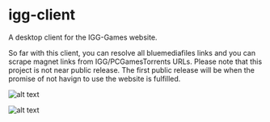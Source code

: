 # igg-client
A desktop client for the IGG-Games website.


So far with this client, you can resolve all bluemediafiles links and you can scrape magnet links from IGG/PCGamesTorrents URLs.
Please note that this project is not near public release. The first public release will be when the promise of not havign to use the website is fulfilled.

![alt text](https://i.imgur.com/8OYGWnN.png)

![alt text](https://i.imgur.com/bAVo7kF.png)

